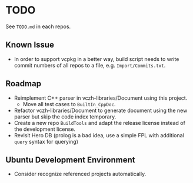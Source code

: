 # TODO

See `TODO.md` in each repos.

## Known Issue

- In order to support vcpkg in a better way, build script needs to write commit numbers of all repos to a file, e.g. `Import/Commits.txt`.

## Roadmap

- Reimplement C++ parser in vczh-libraries/Document using this project.
  - Move all test cases to `BuiltIn_CppDoc`.
- Refactor vczh-libraries/Document to generate document using the new parser but skip the code index temporary.
- Create a new repo `BuildTools` and adapt the release license instead of the development license.
- Revisit Hero DB (prolog is a bad idea, use a simple FPL with additional `query` syntax for querying)

## Ubuntu Development Environment

- Consider recognize referenced projects automatically.
